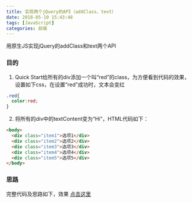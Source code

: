 ```yaml
---
title: 实现两个jQuery的API（addClass、text）
date: 2018-05-10 15:43:48
tags: [JavaScript]
categories: 前端
---
```


用原生JS实现jQuery的addClass和text两个API
<escape><!-- more --></escape>
### 目的
1. Quick Start给所有的div添加一个叫“red”的class，为方便看到代码的效果，设置如下css，在设置“red”成功时，文本会变红
```css
.red{
  color:red;
}
```
2. 将所有的div中的textContent变为“Hi”，HTML代码如下：
```html
<body>
  <div class="item1">选项1</div>
  <div class="item2">选项2</div>
  <div class="item3">选项3</div>
  <div class="item4">选项4</div>
  <div class="item5">选项5</div>
</body>
```
### 思路
完整代码及思路如下，效果 [点击这里](http://js.jirengu.com/supayifojo/7/edit?html,css,js,output) 
